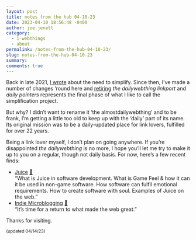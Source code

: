 ```yaml
---
layout: post
title: notes from the hub 04-10-23
date: 2023-04-10 18:56:48 -0400
author: joe jenett
category:
  - i-webthings
  - about
permalink: /notes-from-the-hub-04-10-23/
slug: notes-from-the-hub-04-10-23
summary: 
comments: true
---
```

<p>Back in late 2021, <a href="https://simply.joejenett.com/heres-to-simplicity/">I wrote</a> about the need to simplify. Since then, I’ve made a number of changes ’round here and <a href="https://dwt-archives.joejenett.com/announcement/"></a> <a href="https://dwt-archives.joejenett.com/announcement/">retiring</a> <em>the dailywebthing linkport</em> and <em>daily pointers</em> represents the final phase of what I like to call the simplification project.</p>
<p>But why? I didn’t want to rename it ‘the almostdailywebthing’ and to be frank, I’m getting a little too old to keep up with the ‘daily’ part of its name. Its original mission was to be a daily-updated place for link lovers, fulfilled for over 22 years.</p>
<p>Being a link lover myself, I don’t plan on going anywhere. If you’re disappointed <em>the dailywebthing</em> is no more, I hope you’ll let me try to make it up to you on a regular, though not daily basis. For now, here’s a few recent finds:</p>
<p></p>
<ul class="links">
	<li><a title="Juice" href="https://garden.bradwoods.io/notes/design/juice">Juice</a> <a href="https://pinboard.in/u:bensauer">📌</a><br>“What is Juice in software development. What is Game Feel &amp; how it can it be used in non-game software. How software can fulfil emotional requirements. How to create software with soul. Examples of Juice on the web.”</li>
	<li><a title="Indie Microblogging by Manton Reece" href="https://book.micro.blog/">Indie Microblogging</a> <a href="https://pinboard.in/u:axodys">📌</a><br>“It’s time for a return to what made the web great.”</li>
</ul>
<p>Thanks for visiting.</p>
<p><small>(updated 04/14/23)</small></p>
<a href="https://brid.gy/publish/mastodon"></a>
